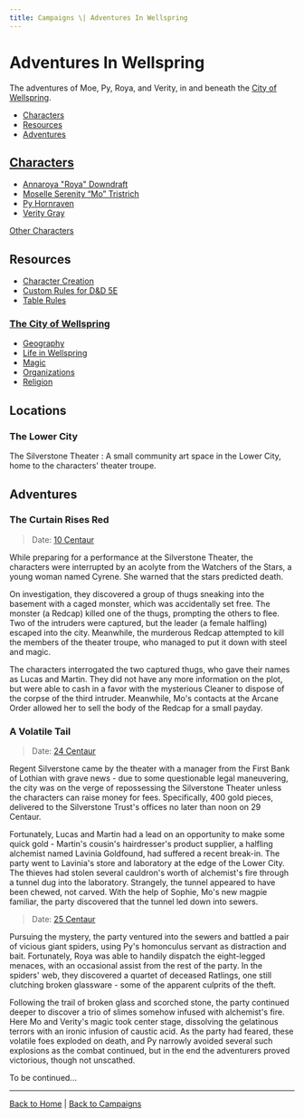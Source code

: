 ```yaml
---
title: Campaigns \| Adventures In Wellspring
---
```


# Adventures In Wellspring

The adventures of Moe, Py, Roya, and Verity, in and beneath the [City of Wellspring]({{site.baseurl}}/settings/wellspring).

- [Characters](#characters)
- [Resources](#resources)
- [Adventures](#adventures)

## [Characters](./characters)

- [Annaroya "Roya" Downdraft](./characters#annaroya-roya-downdraft)
- [Moselle Serenity “Mo” Tristrich](./characters#moselle-serenity-mo-tristrich)
- [Py Hornraven](./characters#py-hornraven)
- [Verity Gray](./characters#verity-gray)

[Other Characters](./characters#other-characters)

## Resources

- [Character Creation](./character-creation)
- [Custom Rules for D&D 5E]({{site.baseurl}}/systems/5e)
- [Table Rules](./table-rules)

### [The City of Wellspring]({{site.baseurl}}/settings/wellspring)

- [Geography]({{site.baseurl}}/settings/wellspring/geography)
- [Life in Wellspring]({{site.baseurl}}/settings/wellspring/life-in-wellspring)
- [Magic]({{site.baseurl}}/settings/wellspring/magic)
- [Organizations]({{site.baseurl}}/settings/wellspring/organizations)
- [Religion]({{site.baseurl}}/settings/wellspring/religion)

## Locations

### The Lower City

The Silverstone Theater
: A small community art space in the Lower City, home to the characters' theater troupe.

## Adventures

### The Curtain Rises Red

> Date: [10 Centaur]({{site.baseurl}}/settings/wellspring/life#calendar)

While preparing for a performance at the Silverstone Theater, the characters were interrupted by an acolyte from the Watchers of the Stars, a young woman named Cyrene. She warned that the stars predicted death.

On investigation, they discovered a group of thugs sneaking into the basement with a caged monster, which was accidentally set free. The monster (a Redcap) killed one of the thugs, prompting the others to flee. Two of the intruders were captured, but the leader (a female halfling) escaped into the city. Meanwhile, the murderous Redcap attempted to kill the members of the theater troupe, who managed to put it down with steel and magic.

The characters interrogated the two captured thugs, who gave their names as Lucas and Martin. They did not have any more information on the plot, but were able to cash in a favor with the mysterious Cleaner to dispose of the corpse of the third intruder. Meanwhile, Mo's contacts at the Arcane Order allowed her to sell the body of the Redcap for a small payday.

### A Volatile Tail

> Date: [24 Centaur]({{site.baseurl}}/settings/wellspring/life#calendar)

Regent Silverstone came by the theater with a manager from the First Bank of Lothian with grave news - due to some questionable legal maneuvering, the city was on the verge of repossessing the Silverstone Theater unless the characters can raise money for fees. Specifically, 400 gold pieces, delivered to the Silverstone Trust's offices no later than noon on 29 Centaur.

Fortunately, Lucas and Martin had a lead on an opportunity to make some quick gold - Martin's cousin's hairdresser's product supplier, a halfling alchemist named Lavinia Goldfound, had suffered a recent break-in. The party went to Lavinia's store and laboratory at the edge of the Lower City. The thieves had stolen several cauldron's worth of alchemist's fire through a tunnel dug into the laboratory. Strangely, the tunnel appeared to have been chewed, not carved. With the help of Sophie, Mo's new magpie familiar, the party discovered that the tunnel led down into sewers.

> Date: [25 Centaur]({{site.baseurl}}/settings/wellspring/life#calendar)

Pursuing the mystery, the party ventured into the sewers and battled a pair of vicious giant spiders, using Py's homonculus servant as distraction and bait. Fortunately, Roya was able to handily dispatch the eight-legged menaces, with an occasional assist from the rest of the party. In the spiders' web, they discovered a quartet of deceased Ratlings, one still clutching broken glassware - some of the apparent culprits of the theft.

Following the trail of broken glass and scorched stone, the party continued deeper to discover a trio of slimes somehow infused with alchemist's fire. Here Mo and Verity's magic took center stage, dissolving the gelatinous terrors with an ironic infusion of caustic acid. As the party had feared, these volatile foes exploded on death, and Py narrowly avoided several such explosions as the combat continued, but in the end the adventurers proved victorious, though not unscathed.

To be continued...

---

[Back to Home]({{site.baseurl}}/)
|
[Back to Campaigns]({{site.baseurl}}/campaigns)
